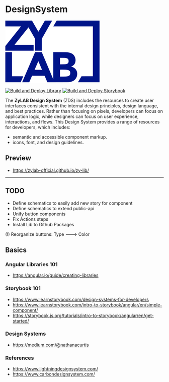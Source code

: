 # DesignSystem

![ZyLIB](./public/zylab-logo_small.svg)


[![Build and Deploy Library](https://github.com/zylab-official/zy-lib/actions/workflows/publish.yml/badge.svg)](https://github.com/zylab-official/zy-lib/actions/workflows/publish.yml)
[![Build and Deploy Storybook](https://github.com/zylab-official/zy-lib/actions/workflows/storybook.yml/badge.svg)](https://github.com/zylab-official/zy-lib/actions/workflows/storybook.yml)

The **ZyLAB Design System** (ZDS) includes the resources to create user interfaces consistent with the internal design principles, design language, and best practices. Rather than focusing on pixels, developers can focus on application logic, while designers can focus on user experience, interactions, and flows.
This Design System provides a range of resources for developers, which includes:

- semantic and accessible component markup.
- icons, font, and design guidelines.

## Preview

- https://zylab-official.github.io/zy-lib/

____

## TODO
- Define schematics to easily add new story for component
- Define schematics to extend public-api
- Unify button components
- Fix Actions steps
- Install Lib to Github Packages

(!) Reorganize buttons: Type ---> Color

## Basics

### Angular Libraries 101
- https://angular.io/guide/creating-libraries

### Storybook 101
- https://www.learnstorybook.com/design-systems-for-developers
- https://www.learnstorybook.com/intro-to-storybook/angular/en/simple-component/
- https://storybook.js.org/tutorials/intro-to-storybook/angular/en/get-started/

### Design Systems

- https://medium.com/@nathanacurtis

### References

- https://www.lightningdesignsystem.com/
- https://www.carbondesignsystem.com/

